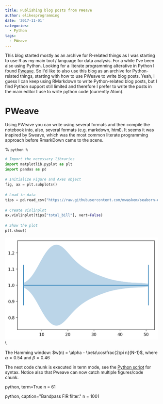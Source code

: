 ```yaml
---
title: Publishing blog posts from PWeave
author: elikesprogramming
date: '2017-11-01'
categories:
  - Python
tags:
  - PWeave
---
```


This blog started mostly as an archive for R-related things as I was starting
to use R as my main tool / language for data analysis. For a while I've been
also using Python. Looking for a literate programming alterative in Python
I found [Pweave](http://mpastell.com/pweave). So I'd like to also use this blog
as an archive for Python-related things, starting with how to use PWeave to
write blog posts. Yeah, I guess I can keep using RMarkdown to write
Python-related blog posts, but I find Python support still limited and
therefore I prefer to write the posts in the main editor I use to write python
code (currently Atom).

# PWeave

Using PWeave you can write using several formats and then compile the notebook
into, also, several formats (e.g. markdown, html). It seems it was inspired by
Sweave, which was the most common literate programming approach before
RmarkDown came to the scene.

% ```python
% ```


```python
# Import the necessary libraries
import matplotlib.pyplot as plt
import pandas as pd

# Initialize Figure and Axes object
fig, ax = plt.subplots()

# Load in data
tips = pd.read_csv("https://raw.githubusercontent.com/mwaskom/seaborn-data/master/tips.csv")

# Create violinplot
ax.violinplot(tips["total_bill"], vert=False)

# Show the plot
plt.show()
```

![](../../static/post/PWeave_Figures/2017-11-01_Publishing_From_PWeave_figure1_1.png)\


The Hamming window:
$w(n) = \alpha - \beta\cos\frac{2\pi n}{N-1}$, where $\alpha=0.54$ and $\beta=0.46$

The next code chunk is executed in term mode, see the [Python script](FIR_design.py) for syntax.
Notice also that Pweave can now catch multiple figures/code chunk.


python, term=True
n = 61



python, caption="Bandpass FIR filter."
n = 1001

